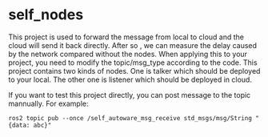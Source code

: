 # self_nodes

This project is used to forward the message from local to cloud and the cloud will send it back directly. After so , we can measure the delay caused by the network compared without the nodes.
When applying this to your project, you need to modify the topic/msg_type according to the code.
This project contains two kinds of nodes. One is talker which should be deployed to your local. The other one is listener which should be deployed in cloud.

If you want to test this project directly, you can post message to the topic mannually. For example:
```shell
ros2 topic pub --once /self_autoware_msg_receive std_msgs/msg/String "{data: abc}"
```
